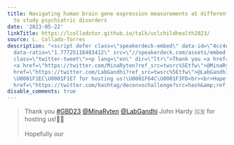 ```yaml
---
title: Navigating human brain gene expression measurements at different resolutions
  to study psychiatric disorders
date: '2023-05-22'
linkTitle: https://lcolladotor.github.io/talk/uclchildhealth2023/
source: L. Collado-Torres
description: "<script defer class=\"speakerdeck-embed\" data-id=\"4cc4e8d972824502b14f3b4273050048\"
  data-ratio=\"1.77725118483412\" src=\"//speakerdeck.com/assets/embed.js\"></script>\n<blockquote
  class=\"twitter-tweet\"><p lang=\"en\" dir=\"ltr\">Thank you <a href=\"https://twitter.com/hashtag/GBD23?src=hash&amp;ref_src=twsrc%5Etfw\">#GBD23</a>
  <a href=\"https://twitter.com/MinaRyten?ref_src=twsrc%5Etfw\">@MinaRyten</a> <a
  href=\"https://twitter.com/LabGandhi?ref_src=twsrc%5Etfw\">@LabGandhi</a> John Hardy
  \U0001F1EC\U0001F1E7 for hosting us!\U0001F64C\U0001F3FD<br><br>Hopefully our <a
  href=\"https://twitter.com/hashtag/deconvochallenge?src=hash&amp;ref_src=tws ..."
disable_comments: true
---
```

<script defer class="speakerdeck-embed" data-id="4cc4e8d972824502b14f3b4273050048" data-ratio="1.77725118483412" src="//speakerdeck.com/assets/embed.js"></script>
<blockquote class="twitter-tweet"><p lang="en" dir="ltr">Thank you <a href="https://twitter.com/hashtag/GBD23?src=hash&amp;ref_src=twsrc%5Etfw">#GBD23</a> <a href="https://twitter.com/MinaRyten?ref_src=twsrc%5Etfw">@MinaRyten</a> <a href="https://twitter.com/LabGandhi?ref_src=twsrc%5Etfw">@LabGandhi</a> John Hardy 🇬🇧 for hosting us!🙌🏽<br><br>Hopefully our <a href="https://twitter.com/hashtag/deconvochallenge?src=hash&amp;ref_src=tws ...